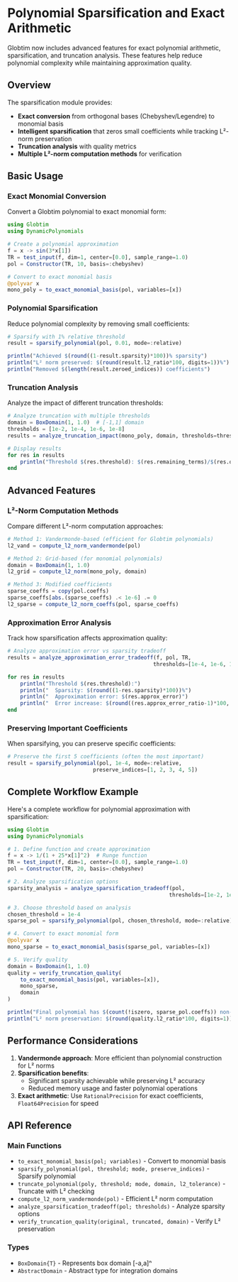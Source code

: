 # Polynomial Sparsification and Exact Arithmetic

Globtim now includes advanced features for exact polynomial arithmetic, sparsification, and truncation analysis. These features help reduce polynomial complexity while maintaining approximation quality.

## Overview

The sparsification module provides:
- **Exact conversion** from orthogonal bases (Chebyshev/Legendre) to monomial basis
- **Intelligent sparsification** that zeros small coefficients while tracking L²-norm preservation
- **Truncation analysis** with quality metrics
- **Multiple L²-norm computation methods** for verification

## Basic Usage

### Exact Monomial Conversion

Convert a Globtim polynomial to exact monomial form:

```julia
using Globtim
using DynamicPolynomials

# Create a polynomial approximation
f = x -> sin(3*x[1])
TR = test_input(f, dim=1, center=[0.0], sample_range=1.0)
pol = Constructor(TR, 10, basis=:chebyshev)

# Convert to exact monomial basis
@polyvar x
mono_poly = to_exact_monomial_basis(pol, variables=[x])
```

### Polynomial Sparsification

Reduce polynomial complexity by removing small coefficients:

```julia
# Sparsify with 1% relative threshold
result = sparsify_polynomial(pol, 0.01, mode=:relative)

println("Achieved $(round((1-result.sparsity)*100))% sparsity")
println("L² norm preserved: $(round(result.l2_ratio*100, digits=1))%")
println("Removed $(length(result.zeroed_indices)) coefficients")
```

### Truncation Analysis

Analyze the impact of different truncation thresholds:

```julia
# Analyze truncation with multiple thresholds
domain = BoxDomain(1, 1.0)  # [-1,1] domain
thresholds = [1e-2, 1e-4, 1e-6, 1e-8]
results = analyze_truncation_impact(mono_poly, domain, thresholds=thresholds)

# Display results
for res in results
    println("Threshold $(res.threshold): $(res.remaining_terms)/$(res.original_terms) terms, L² ratio: $(round(res.l2_ratio, digits=4))")
end
```

## Advanced Features

### L²-Norm Computation Methods

Compare different L²-norm computation approaches:

```julia
# Method 1: Vandermonde-based (efficient for Globtim polynomials)
l2_vand = compute_l2_norm_vandermonde(pol)

# Method 2: Grid-based (for monomial polynomials)
domain = BoxDomain(1, 1.0)
l2_grid = compute_l2_norm(mono_poly, domain)

# Method 3: Modified coefficients
sparse_coeffs = copy(pol.coeffs)
sparse_coeffs[abs.(sparse_coeffs) .< 1e-6] .= 0
l2_sparse = compute_l2_norm_coeffs(pol, sparse_coeffs)
```

### Approximation Error Analysis

Track how sparsification affects approximation quality:

```julia
# Analyze approximation error vs sparsity tradeoff
results = analyze_approximation_error_tradeoff(f, pol, TR, 
                                              thresholds=[1e-4, 1e-6, 1e-8])

for res in results
    println("Threshold $(res.threshold):")
    println("  Sparsity: $(round((1-res.sparsity)*100))%")
    println("  Approximation error: $(res.approx_error)")
    println("  Error increase: $(round((res.approx_error_ratio-1)*100, digits=1))%")
end
```

### Preserving Important Coefficients

When sparsifying, you can preserve specific coefficients:

```julia
# Preserve the first 5 coefficients (often the most important)
result = sparsify_polynomial(pol, 1e-4, mode=:relative, 
                           preserve_indices=[1, 2, 3, 4, 5])
```

## Complete Workflow Example

Here's a complete workflow for polynomial approximation with sparsification:

```julia
using Globtim
using DynamicPolynomials

# 1. Define function and create approximation
f = x -> 1/(1 + 25*x[1]^2)  # Runge function
TR = test_input(f, dim=1, center=[0.0], sample_range=1.0)
pol = Constructor(TR, 20, basis=:chebyshev)

# 2. Analyze sparsification options
sparsity_analysis = analyze_sparsification_tradeoff(pol, 
                                                   thresholds=[1e-2, 1e-3, 1e-4, 1e-5])

# 3. Choose threshold based on analysis
chosen_threshold = 1e-4
sparse_pol = sparsify_polynomial(pol, chosen_threshold, mode=:relative).polynomial

# 4. Convert to exact monomial form
@polyvar x
mono_sparse = to_exact_monomial_basis(sparse_pol, variables=[x])

# 5. Verify quality
domain = BoxDomain(1, 1.0)
quality = verify_truncation_quality(
    to_exact_monomial_basis(pol, variables=[x]), 
    mono_sparse, 
    domain
)

println("Final polynomial has $(count(!iszero, sparse_pol.coeffs)) non-zero terms")
println("L² norm preservation: $(round(quality.l2_ratio*100, digits=1))%")
```

## Performance Considerations

1. **Vandermonde approach**: More efficient than polynomial construction for L² norms
2. **Sparsification benefits**: 
   - Significant sparsity achievable while preserving L² accuracy
   - Reduced memory usage and faster polynomial operations
3. **Exact arithmetic**: Use `RationalPrecision` for exact coefficients, `Float64Precision` for speed

## API Reference

### Main Functions

- `to_exact_monomial_basis(pol; variables)` - Convert to monomial basis
- `sparsify_polynomial(pol, threshold; mode, preserve_indices)` - Sparsify polynomial
- `truncate_polynomial(poly, threshold; mode, domain, l2_tolerance)` - Truncate with L² checking
- `compute_l2_norm_vandermonde(pol)` - Efficient L² norm computation
- `analyze_sparsification_tradeoff(pol; thresholds)` - Analyze sparsity options
- `verify_truncation_quality(original, truncated, domain)` - Verify L² preservation

### Types

- `BoxDomain{T}` - Represents box domain [-a,a]ⁿ
- `AbstractDomain` - Abstract type for integration domains